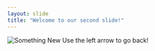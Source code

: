 ```yaml
---
layout: slide
title: "Welcome to our second slide!"
---
```

![Something New](https://myoctocat.com/assets/images/base-octocat.svg)
Use the left arrow to go back!
